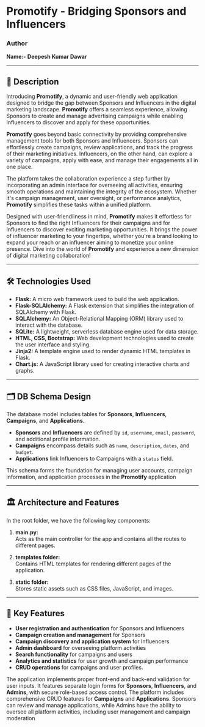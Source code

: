 # Promotify - Bridging Sponsors and Influencers

### Author
**Name:-**  **Deepesh Kumar Dawar**

---

## 📜 Description

Introducing **Promotify**, a dynamic and user-friendly web application designed to bridge the gap between Sponsors and Influencers in the digital marketing landscape. **Promotify** offers a seamless experience, allowing Sponsors to create and manage advertising campaigns while enabling Influencers to discover and apply for these opportunities.

**Promotify** goes beyond basic connectivity by providing comprehensive management tools for both Sponsors and Influencers. Sponsors can effortlessly create campaigns, review applications, and track the progress of their marketing initiatives. Influencers, on the other hand, can explore a variety of campaigns, apply with ease, and manage their engagements all in one place.

The platform takes the collaboration experience a step further by incorporating an admin interface for overseeing all activities, ensuring smooth operations and maintaining the integrity of the ecosystem. Whether it's campaign management, user oversight, or performance analytics, **Promotify** simplifies these tasks within a unified platform.

Designed with user-friendliness in mind, **Promotify** makes it effortless for Sponsors to find the right Influencers for their campaigns and for Influencers to discover exciting marketing opportunities. It brings the power of influencer marketing to your fingertips, whether you're a brand looking to expand your reach or an influencer aiming to monetize your online presence. Dive into the world of **Promotify** and experience a new dimension of digital marketing collaboration!

---

## 🛠️ Technologies Used

- **Flask:** A micro web framework used to build the web application.
- **Flask-SQLAlchemy:** A Flask extension that simplifies the integration of SQLAlchemy with Flask.
- **SQLAlchemy:** An Object-Relational Mapping (ORM) library used to interact with the database.
- **SQLite:** A lightweight, serverless database engine used for data storage.
- **HTML, CSS, Bootstrap:** Web development technologies used to create the user interface and styling.
- **Jinja2:** A template engine used to render dynamic HTML templates in Flask.
- **Chart.js:** A JavaScript library used for creating interactive charts and graphs.

---

## 🗂️ DB Schema Design

The database model includes tables for **Sponsors**, **Influencers**, **Campaigns**, and **Applications**.  
- **Sponsors** and **Influencers** are defined by `id`, `username`, `email`, `password`, and additional profile information.  
- **Campaigns** encompass details such as `name`, `description`, `dates`, and `budget`.  
- **Applications** link Influencers to Campaigns with a `status` field. 

This schema forms the foundation for managing user accounts, campaign information, and application processes in the **Promotify** application

---

## 🏛️ Architecture and Features

In the root folder, we have the following key components:
1. **main.py:**  
   Acts as the main controller for the app and contains all the routes to different pages.

2. **templates folder:**  
   Contains HTML templates for rendering different pages of the application.

3. **static folder:**  
   Stores static assets such as CSS files, JavaScript, and images.

---

## 🌟 Key Features

- **User registration and authentication** for Sponsors and Influencers
- **Campaign creation and management** for Sponsors
- **Campaign discovery and application system** for Influencers
- **Admin dashboard** for overseeing platform activities
- **Search functionality** for campaigns and users
- **Analytics and statistics** for user growth and campaign performance
- **CRUD operations** for campaigns and user profiles.

The application implements proper front-end and back-end validation for user inputs. It features separate login forms for **Sponsors**, **Influencers**, and **Admins**, with secure role-based access control. The platform includes comprehensive CRUD features for **Campaigns** and **Applications**. Sponsors can review and manage applications, while Admins have the ability to oversee all platform activities, including user management and campaign moderation
